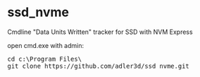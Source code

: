 # ssd_nvme
Cmdline "Data Units Written" tracker for SSD with NVM Express

open cmd.exe with admin:
<pre>
cd c:\Program Files\
git clone https://github.com/adler3d/ssd_nvme.git
</pre>
